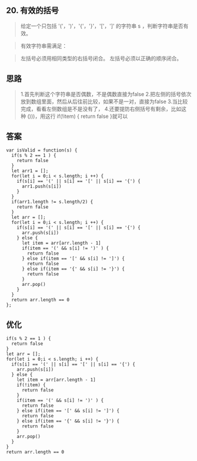 
## 20. 有效的括号
> 给定一个只包括 '('，')'，'{'，'}'，'['，']' 的字符串 s ，判断字符串是否有效。

> 有效字符串需满足：

> 左括号必须用相同类型的右括号闭合。
左括号必须以正确的顺序闭合。





## 思路

> 1.首先判断这个字符串是否偶数，不是偶数直接为false
> 2.把左侧的括号依次放到数组里面，然后从后往前比较，如果不是一对，直接为false
> 3.当比较完成，看看左侧数组是不是没有了，
> 4.还要提防右侧括号有剩余，比如这种 ()))，用这行  if(!item) {
    return false
  }就可以



## 答案


```
var isValid = function(s) {
  if(s % 2 == 1 ) {
    return false
  }
  let arr1 = [];
  for(let i = 0;i < s.length; i ++) {
    if(s[i] == '(' || s[i] == '[' || s[i] == '{') {
      arr1.push(s[i])
    }
  }
  if(arr1.length != s.length/2) {
    return false
  }
  let arr = [];
  for(let i = 0;i < s.length; i ++) {
    if(s[i] == '(' || s[i] == '[' || s[i] == '{') {
      arr.push(s[i])
    } else {
      let item = arr[arr.length - 1]
      if(item == '(' && s[i] != ')' ) {
        return false
      } else if(item == '[' && s[i] != ']') {
        return false
      } else if(item == '{' && s[i] != '}') {
        return false
      }
      arr.pop()
    }
  }
  return arr.length == 0
};
```



## 优化

```
if(s % 2 == 1 ) {
  return false
}
let arr = [];
for(let i = 0;i < s.length; i ++) {
  if(s[i] == '(' || s[i] == '[' || s[i] == '{') {
    arr.push(s[i])
  } else {
    let item = arr[arr.length - 1]
    if(!item) {
      return false
    }
    if(item == '(' && s[i] != ')' ) {
      return false
    } else if(item == '[' && s[i] != ']') {
      return false
    } else if(item == '{' && s[i] != '}') {
      return false
    }
    arr.pop()
  }
}
return arr.length == 0
```
